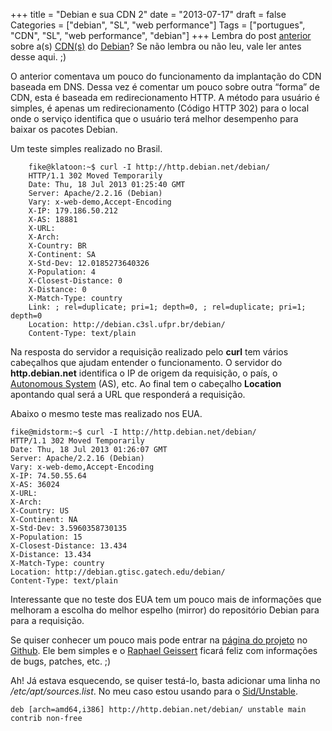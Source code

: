 +++
title = "Debian e sua CDN 2"
date = "2013-07-17"
draft = false
Categories = ["debian", "SL", "web performance"]
Tags = ["portugues", "CDN", "SL", "web performance", "debian"]
+++
Lembra do post
[anterior](http://www.fernandoike.com/2013/06/01/debian-e-sua-cdn-experimental/)
sobre a(s)
[CDN(s)](https://en.wikipedia.org/wiki/Content_delivery_network) do
[Debian](http://www.debian.org/)? Se não lembra ou não leu, vale ler
antes desse aqui. ;)

O anterior comentava um pouco do funcionamento da implantação do CDN
baseada em DNS. Dessa vez é comentar um pouco sobre outra “forma” de
CDN, esta é baseada em redirecionamento HTTP. A método para usuário é
simples, é apenas um redirecionamento (Código HTTP 302) para o local
onde o serviço identifica que o usuário terá melhor desempenho para
baixar os pacotes Debian.

Um teste simples realizado no Brasil.

```
    fike@klatoon:~$ curl -I http://http.debian.net/debian/
    HTTP/1.1 302 Moved Temporarily
    Date: Thu, 18 Jul 2013 01:25:40 GMT
    Server: Apache/2.2.16 (Debian)
    Vary: x-web-demo,Accept-Encoding
    X-IP: 179.186.50.212
    X-AS: 18881
    X-URL:
    X-Arch:
    X-Country: BR
    X-Continent: SA
    X-Std-Dev: 12.0185273640326
    X-Population: 4
    X-Closest-Distance: 0
    X-Distance: 0
    X-Match-Type: country
    Link: ; rel=duplicate; pri=1; depth=0, ; rel=duplicate; pri=1; depth=0
    Location: http://debian.c3sl.ufpr.br/debian/
    Content-Type: text/plain
```

Na resposta do servidor a requisição realizado pelo **curl** tem vários
cabeçalhos que ajudam entender o funcionamento. O servidor do
**http.debian.net** identifica o IP de origem da requisição, o país, o [Autonomous
System](https://en.wikipedia.org/wiki/Autonomous_System_(Internet))
(AS), etc. Ao final tem o cabeçalho **Location** apontando qual será a
URL que responderá a requisição.

Abaixo o mesmo teste mas realizado nos EUA.

    fike@midstorm:~$ curl -I http://http.debian.net/debian/
    HTTP/1.1 302 Moved Temporarily
    Date: Thu, 18 Jul 2013 01:26:07 GMT
    Server: Apache/2.2.16 (Debian)
    Vary: x-web-demo,Accept-Encoding
    X-IP: 74.50.55.64
    X-AS: 36024
    X-URL:
    X-Arch:
    X-Country: US
    X-Continent: NA
    X-Std-Dev: 3.5960358730135
    X-Population: 15
    X-Closest-Distance: 13.434
    X-Distance: 13.434
    X-Match-Type: country
    Location: http://debian.gtisc.gatech.edu/debian/
    Content-Type: text/plain

Interessante que no teste dos EUA tem um pouco mais de informações que
melhoram a escolha do melhor espelho (mirror) do repositório Debian para
para a requisição.

Se quiser conhecer um pouco mais pode entrar na [página do
projeto](https://github.com/rgeissert/http-redirector/) no
[Github](http://github.com). Ele bem simples e o [Raphael
Geissert](http://rgeissert.blogspot.com.br/) ficará feliz com
informações de bugs, patches, etc. ;)

Ah! Já estava esquecendo, se quiser testá-lo, basta adicionar uma linha
no */etc/apt/sources.list*. No meu caso estou usando para o
[Sid/Unstable](http://www.debian.org/releases/sid/).

```
deb [arch=amd64,i386] http://http.debian.net/debian/ unstable main contrib non-free
```
